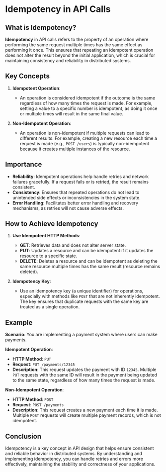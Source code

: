# Idempotency in API Calls

## What is Idempotency?

**Idempotency** in API calls refers to the property of an operation where performing the same request multiple times has the same effect as performing it once. This ensures that repeating an idempotent operation does not alter the result beyond the initial application, which is crucial for maintaining consistency and reliability in distributed systems.

## Key Concepts

1. **Idempotent Operation**:
    - An operation is considered idempotent if the outcome is the same regardless of how many times the request is made. For example, setting a value to a specific number is idempotent, as doing it once or multiple times will result in the same final value.

2. **Non-Idempotent Operation**:
    - An operation is non-idempotent if multiple requests can lead to different results. For example, creating a new resource each time a request is made (e.g., `POST /users`) is typically non-idempotent because it creates multiple instances of the resource.

## Importance

- **Reliability**: Idempotent operations help handle retries and network failures gracefully. If a request fails or is retried, the result remains consistent.
- **Consistency**: Ensures that repeated operations do not lead to unintended side effects or inconsistencies in the system state.
- **Error Handling**: Facilitates better error handling and recovery mechanisms, as retries will not cause adverse effects.

## How to Achieve Idempotency

1. **Use Idempotent HTTP Methods**:
    - **GET**: Retrieves data and does not alter server state.
    - **PUT**: Updates a resource and can be idempotent if it updates the resource to a specific state.
    - **DELETE**: Deletes a resource and can be idempotent as deleting the same resource multiple times has the same result (resource remains deleted).

2. **Idempotency Key**:
    - Use an idempotency key (a unique identifier) for operations, especially with methods like `POST` that are not inherently idempotent. The key ensures that duplicate requests with the same key are treated as a single operation.

## Example

**Scenario**: You are implementing a payment system where users can make payments.

**Idempotent Operation**:
- **HTTP Method**: `PUT`
- **Request**: `PUT /payments/12345`
- **Description**: This request updates the payment with ID `12345`. Multiple `PUT` requests with the same ID will result in the payment being updated to the same state, regardless of how many times the request is made.

**Non-Idempotent Operation**:
- **HTTP Method**: `POST`
- **Request**: `POST /payments`
- **Description**: This request creates a new payment each time it is made. Multiple `POST` requests will create multiple payment records, which is not idempotent.

## Conclusion

Idempotency is a key concept in API design that helps ensure consistent and reliable behavior in distributed systems. By understanding and implementing idempotency, you can handle retries and errors more effectively, maintaining the stability and correctness of your applications.
